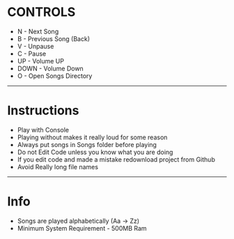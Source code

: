 # CONTROLS

* N - Next Song
* B - Previous Song (Back)
* V - Unpause
* C - Pause
* UP - Volume UP
* DOWN - Volume Down
* O - Open Songs Directory

-----------------------------------------------------------------------------------------------------------------------
# Instructions

* Play with Console
* Playing without makes it really loud for some reason
* Always put songs in Songs folder before playing
* Do not Edit Code unless you know what you are doing
* If you edit code and made a mistake redownload project from Github
* Avoid Really long file names

-----------------------------------------------------------------------------------------------------------------------

# Info

* Songs are played alphabetically (Aa -> Zz)
* Minimum System Requirement - 500MB Ram
